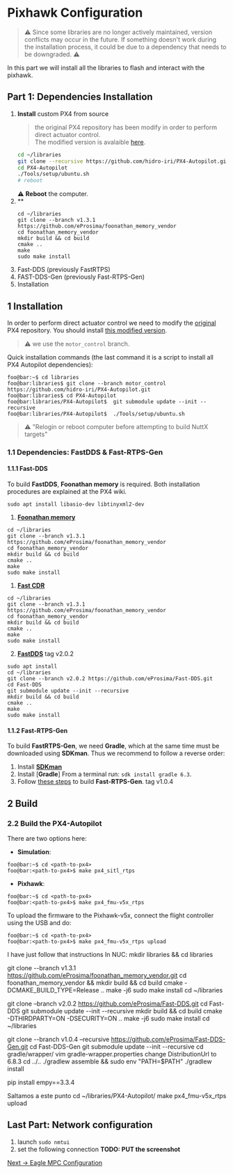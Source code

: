 # Pixhawk Configuration

> :warning: Since some libraries are no longer actively maintained, version conflicts may occur in the future. If something doesn't work during the installation process, it could be due to a dependency that needs to be downgraded. :warning:

In this part we will install all the libraries to flash and interact with the pixhawk.

## Part 1: Dependencies Installation

1. **Install** custom PX4 from source
   > the original PX4 repository has been modify in order to perform direct actuator control.  
   >The modified version is avalaible [here](https://github.com/hidro-iri/PX4-Autopilot).
   ``` bash
   cd ~/libraries
   git clone --recursive https://github.com/hidro-iri/PX4-Autopilot.git -b motor_control
   cd PX4-Autopilot
   ./Tools/setup/ubuntu.sh
   # reboot
   ```
   :warning: **Reboot** the computer.
1. **
    ``` shell
    cd ~/libraries
    git clone --branch v1.3.1 https://github.com/eProsima/foonathan_memory_vendor
    cd foonathan_memory_vendor
    mkdir build && cd build
    cmake .. 
    make
    sudo make install 
    ```
2. Fast-DDS (previously FastRTPS)
3. FAST-DDS-Gen (previously Fast-RTPS-Gen)
4. Installation

## 1 Installation
In order to perform direct actuator control we need to modify the [original](https://github.com/PX4/PX4-Autopilot) PX4 repository. You should install [this modified version](https://github.com/hidro-iri/PX4-Autopilot).

> :warning: we use the `motor_control` branch.

Quick installation commands (the last command it is a script to install all PX4 Autopilot dependencies):
```shell
foo@bar:~$ cd libraries
foo@bar:libraries$ git clone --branch motor_control https://github.com/hidro-iri/PX4-Autopilot.git
foo@bar:libraries$ cd PX4-Autopilot
foo@bar:libraries/PX4-Autopilot$  git submodule update --init --recursive
foo@bar:libraries/PX4-Autopilot$  ./Tools/setup/ubuntu.sh
```

> :warning: "Relogin or reboot computer before attempting to build NuttX targets"

### 1.1 Dependencies: FastDDS & Fast-RTPS-Gen

#### 1.1.1 Fast-DDS
To build **FastDDS**, **Foonathan memory** is required. Both installation procedures are explained at the PX4 wiki.

```
sudo apt install libasio-dev libtinyxml2-dev
```

1. [**Foonathan memory**](https://github.com/eProsima/foonathan_memory_vendor)

``` shell
cd ~/libraries
git clone --branch v1.3.1 https://github.com/eProsima/foonathan_memory_vendor
cd foonathan_memory_vendor
mkdir build && cd build
cmake .. 
make
sudo make install 
```

1. [**Fast CDR**](https://github.com/eProsima/foonathan_memory_vendor)

``` shell
cd ~/libraries
git clone --branch v1.3.1 https://github.com/eProsima/foonathan_memory_vendor
cd foonathan_memory_vendor
mkdir build && cd build
cmake .. 
make
sudo make install 
```

2. [**FastDDS**](https://github.com/eProsima/Fast-DDS/tree/v2.0.2) tag v2.0.2

``` shell
sudo apt install 
cd ~/libraries
git clone --branch v2.0.2 https://github.com/eProsima/Fast-DDS.git
cd Fast-DDS
git submodule update --init --recursive
mkdir build && cd build
cmake .. 
make
sudo make install 
```

#### 1.1.2 Fast-RTPS-Gen
To build **FastRTPS-Gen**, we need **Gradle**, which at the same time must be downloaded using **SDKman**. Thus we recommend to follow a reverse order:

1. Install [**SDKman**](https://sdkman.io/install)
2. Install [**Gradle**] From a terminal run: `sdk install gradle 6.3`.
3. Follow [these steps](https://github.com/eProsima/Fast-DDS-Gen/tree/v1.0.4) to build **Fast-RTPS-Gen**. tag v1.0.4

## 2 Build

### 2.2 Build the PX4-Autopilot

There are two options here:
- **Simulation**: 
```console
foo@bar:~$ cd <path-to-px4>
foo@bar:<path-to-px4>$ make px4_sitl_rtps
```     
- **Pixhawk**: 
```console
foo@bar:~$ cd <path-to-px4>
foo@bar:<path-to-px4>$ make px4_fmu-v5x_rtps
```

To upload the firmware to the Pixhawk-v5x, connect the flight controller using the USB and do:
```console
foo@bar:~$ cd <path-to-px4>
foo@bar:<path-to-px4>$ make px4_fmu-v5x_rtps upload
```

I have just follow that instructions
In NUC:
mkdir libraries && cd libraries

git clone --branch v1.3.1 https://github.com/eProsima/foonathan_memory_vendor.git
cd foonathan_memory_vendor && mkdir build && cd build
cmake -DCMAKE_BUILD_TYPE=Release ..
make -j6
sudo make install
cd ~/libraries

git clone –branch v2.0.2 https://github.com/eProsima/Fast-DDS.git
cd Fast-DDS 
git submodule update --init --recursive
mkdir build && cd build
cmake -DTHIRDPARTY=ON -DSECURITY=ON ..
make -j6
sudo make install
cd ~/libraries

git clone --branch v1.0.4 –recursive https://github.com/eProsima/Fast-DDS-Gen.git
cd Fast-DDS-Gen
git submodule update --init --recursive
cd gradle/wrapper/
vim gradle-wrapper.properties change DistributionUrl to 6.8.3
cd ../..
./gradlew assemble && sudo env "PATH=$PATH" ./gradlew install

pip install empy==3.3.4

Saltamos a este punto
cd ~/libraries/PX4-Autopilot/
make px4_fmu-v5x_rtps upload


## Last Part: Network configuration
1. launch `sudo nmtui`
2. set the following connection
**TODO: PUT the screenshot**



[Next → Eagle MPC Configuration](2_eagle_mpc_installation.md)
